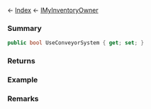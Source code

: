 ← [Index](Api-Index) ← [IMyInventoryOwner](VRage.Game.ModAPI.Ingame.IMyInventoryOwner)

### Summary

```csharp
public bool UseConveyorSystem { get; set; }
```

### Returns

### Example

### Remarks

